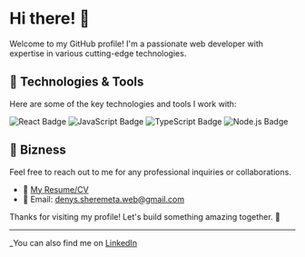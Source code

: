 # Hi there! 👋

Welcome to my GitHub profile! I'm a passionate web developer with expertise in various cutting-edge technologies.

## 🔧 Technologies & Tools

Here are some of the key technologies and tools I work with:

![React Badge](https://img.shields.io/badge/-React-61DAFB?logo=react&logoColor=white&style=flat-square)
![JavaScript Badge](https://img.shields.io/badge/-JavaScript-F7DF1E?logo=javascript&logoColor=white&style=flat-square)
![TypeScript Badge](https://img.shields.io/badge/-TypeScript-007ACC?logo=typescript&logoColor=white&style=flat-square)
![Node.js Badge](https://img.shields.io/badge/-Node.js-339933?logo=node.js&logoColor=white&style=flat-square)

## 👔 Bizness

Feel free to reach out to me for any professional inquiries or collaborations.

- 📎 [My Resume/CV](https://flowcv.com/resume/p3earaqk0i)
- 📧 Email: denys.sheremeta.web@gmail.com

Thanks for visiting my profile! Let's build something amazing together. 🚀

---

_You can also find me on [LinkedIn](https://www.linkedin.com/in/denyssheremeta)
